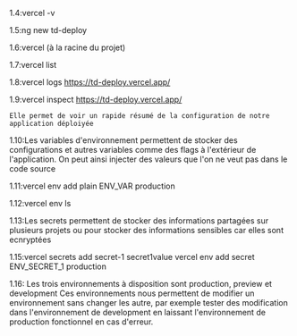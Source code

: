 1.4:vercel -v

1.5:ng new td-deploy

1.6:vercel (à la racine du projet)

1.7:vercel list

1.8:vercel logs https://td-deploy.vercel.app/

1.9:vercel inspect https://td-deploy.vercel.app/

	Elle permet de voir un rapide résumé de la configuration de notre application déploiyée
1.10:Les variables d'environnement permettent de stocker des configurations et autres variables comme des flags
	à l'extérieur de l'application. On peut ainsi injecter des valeurs que l'on ne veut pas dans le code source
	
1.11:vercel env add plain ENV_VAR production

1.12:vercel env ls

1.13:Les secrets permettent de stocker des informations partagées sur plusieurs projets ou pour stocker des informations
	sensibles car elles sont ecnryptées
	
1.15:vercel secrets add secret-1 secret1value
	 vercel env add secret ENV_SECRET_1 production

1.16: Les trois environnements à disposition sont production, preview et development
	Ces environnements nous permettent de modifier un environnement sans changer les autre, par exemple tester des modification
	dans l'environnement de development en laissant l'environnement de production fonctionnel en cas d'erreur.
	